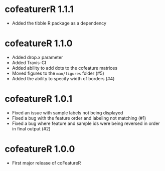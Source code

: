 # cofeaturerR 1.1.1

* Added the tibble R package as a dependency

# cofeatureR 1.1.0

* Added drop.x parameter
* Added Travis-CI
* Added ability to add dots to the cofeature matrices
* Moved figures to the `man/figures` folder (#5)
* Added the ability to specify width of borders (#4)

# cofeatureR 1.0.1

* Fixed an issue with sample labels not being displayed
* Fixed a bug with the feature order and labeling not matching (#1)
* Fixed a bug where feature and sample ids were being reversed in order in final output (#2)

# cofeatureR 1.0.0

* First major release of coFeatureR
